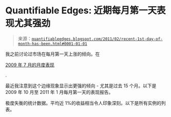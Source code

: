 <!--yml

分类：未分类

日期：2024-05-18 09:01:05

-->

# Quantifiable Edges: 近期每月第一天表现尤其强劲

> 来源：[`quantifiableedges.blogspot.com/2011/02/recent-1st-day-of-month-has-been.html#0001-01-01`](http://quantifiableedges.blogspot.com/2011/02/recent-1st-day-of-month-has-been.html#0001-01-01)

我之前讨论过市场在每月第一天上涨的倾向。在

[2009 年 7 月的月度表现](http://quantifiableedges.blogspot.com/2009/07/1st-day-of-month-tendencies.html)

.

最近我注意到这个边缘现象显示出更强的倾向 - 尤其是过去 15 个月。以下是 2009 年 10 月至 2011 年 1 月每月第一天的表现报告。

极度失衡的统计数据。平均近 1%的收益相当令人印象深刻。以下是所有实例的列表。
